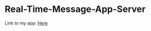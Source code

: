 # Real-Time-Message-App-Server

Link to my app: <a href="https://messenger-app-alicia.herokuapp.com/">Here</a>
